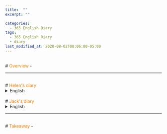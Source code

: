 ```yaml
---
title:  ""
excerpt: ""

categories:
  - 365 English Diary
tags:
  - 365 English Diary
  - diary
last_modified_at: 2020-08-02T08:06:00-05:00
---
```

<!--
%% color
%% 주황색 : <span style="color:#FF8000"></span>
%% 파란색 : <span style="color:#0000FF"></span>
%% 빨간색 : <span style="color:#FF0000"></span>
%% 초록색 : <span style="color:#00FF00"></span>
%% 보라색 : <span style="color:#9A2EFE"></span>

<span style="color:#0000FF">
</span>
-->
<br>
# <span style="color:#FF8000">Overview</span>
- 
  
----
<br>
# <span style="color:#FF8000">Helen's diary</span>
  

  
<details>
<summary>English</summary>
<div markdown="1">

</div>
</details>
<br>
# <span style="color:#FF8000">Jack's diary</span>
  

  
<details>
<summary>English</summary>
<div markdown="1">

</div>
</details>
  
----
<br>
# <span style="color:#FF8000">Takeaway</span>
-